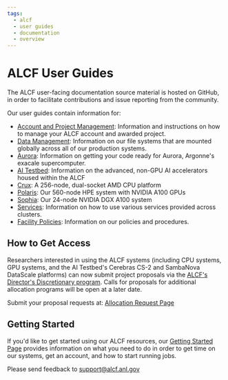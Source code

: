 ```yaml
---
tags:
  - alcf
  - user guides
  - documentation
  - overview
---
```


# ALCF User Guides
The ALCF user-facing documentation source material is hosted on GitHub, in order to facilitate contributions and issue reporting from the community.

Our user guides contain information for:

- [Account and Project Management](account-project-management/accounts-and-access/index.md): Information and instructions on how to manage your ALCF account and awarded project.
- [Data Management](data-management/filesystem-and-storage/index.md): Information on our file systems that are mounted globally across all of our production systems.
- [Aurora](aurora/index.md): Information on getting your code ready for Aurora, Argonne's exacale supercomputer.
- [AI Testbed](ai-testbed/index.md): Information on the advanced, non-GPU AI accelerators housed within the ALCF
- [Crux](crux/index.md): A 256-node, dual-socket AMD CPU platform
- [Polaris](polaris/index.md): Our 560-node HPE system with NVIDIA A100 GPUs
- [Sophia](sophia/index.md): Our 24-node NVIDIA DGX A100 system
- [Services](services/index.md): Information on how to use various services provided across clusters.
- [Facility Policies](policies/index.md): Information on our policies and procedures.

## How to Get Access
Researchers interested in using the ALCF systems (including CPU systems, GPU systems, and the AI Testbed's Cerebras CS-2 and SambaNova DataScale platforms) can now submit project proposals via the [ALCF's Director's Discretionary program](https://www.alcf.anl.gov/science/directors-discretionary-allocation-program). Calls for proposals for additional allocation programs will be open at a later date.

Submit your proposal requests at: [Allocation Request Page](https://www.alcf.anl.gov/science/directors-discretionary-allocation-program)

## Getting Started
If you'd like to get started using our ALCF resources, our [Getting Started Page](https://www.alcf.anl.gov/support-center/get-started) provides information on what you need to do in order to get time on our systems, get an account, and how to start running jobs.

Please send feedback to [support@alcf.anl.gov](mailto:support@alcf.anl.gov)
